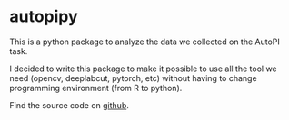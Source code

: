 # autopipy

This is a python package to analyze the data we collected on the AutoPI task.

I decided to write this package to make it possible to use all the tool we need (opencv, deeplabcut, pytorch, etc) without having to change programming environment (from R to python).

Find the source code on [github](https://github.com/kevin-allen/autopipy).
